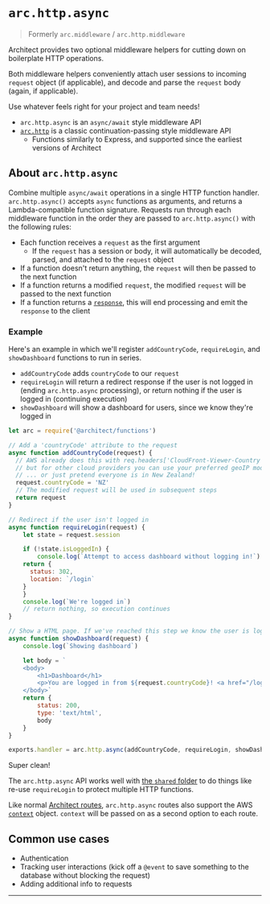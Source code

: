 # `arc.http.async`

> Formerly `arc.middleware` / `arc.http.middleware`

Architect provides two optional middleware helpers for cutting down on boilerplate HTTP operations.

Both middleware helpers conveniently attach user sessions to incoming `request` object (if applicable), and decode and parse the `request` body (again, if applicable).

Use whatever feels right for your project and team needs!

- `arc.http.async` is an `async/await` style middleware API
- [`arc.http`](/reference/functions/http/node/classic) is a classic continuation-passing style middleware API
  - Functions similarly to Express, and supported since the earliest versions of Architect


## About `arc.http.async`

Combine multiple `async/await` operations in a single HTTP function handler. `arc.http.async()` accepts `async` functions as arguments, and returns a Lambda-compatible function signature. Requests run through each middleware function in the order they are passed to `arc.http.async()` with the following rules:

- Each function receives a `request` as the first argument
  - If the `request` has a session or body, it will automatically be decoded, parsed, and attached to the `request` object
- If a function doesn't return anything, the `request` will then be passed to the next function
- If a function returns a modified `request`, the modified `request` will be passed to the next function
- If a function returns a [`response`](/guides/http), this will end processing and emit the `response` to the client


### Example

Here's an example in which we'll register `addCountryCode`, `requireLogin`, and `showDashboard` functions to run in series.

- `addCountryCode` adds `countryCode` to our `request`
- `requireLogin` will return a redirect response if the user is not logged in (ending `arc.http.async` processing), or return nothing if the user is logged in (continuing execution)
- `showDashboard` will show a dashboard for users, since we know they're logged in

```javascript
let arc = require('@architect/functions')

// Add a 'countryCode' attribute to the request
async function addCountryCode(request) {
  // AWS already does this with req.headers['CloudFront-Viewer-Country']
  // but for other cloud providers you can use your preferred geoIP module
  // ... or just pretend everyone is in New Zealand!
  request.countryCode = 'NZ'
  // The modified request will be used in subsequent steps
  return request
}

// Redirect if the user isn't logged in
async function requireLogin(request) {
	let state = request.session

	if (!state.isLoggedIn) {
		console.log(`Attempt to access dashboard without logging in!`)
    return {
      status: 302,
      location: `/login`
    }
	}
	console.log(`We're logged in`)
	// return nothing, so execution continues
}

// Show a HTML page. If we've reached this step we know the user is logged in, and we know their country code!
async function showDashboard(request) {
	console.log(`Showing dashboard`)

	let body = `
	<body>
		<h1>Dashboard</h1>
		<p>You are logged in from ${request.countryCode}! <a href="/logout">logout</a><p>
	</body>`
	return {
		status: 200,
		type: 'text/html',
		body
	}
}

exports.handler = arc.http.async(addCountryCode, requireLogin, showDashboard)
```

Super clean!

The `arc.http.async` API works well with [the `shared` folder](/guides/sharing-common-code) to do things like re-use `requireLogin` to protect multiple HTTP functions.

Like normal [Architect routes](/guides/http), `arc.http.async` routes also support the AWS [`context`](https://docs.aws.amazon.com/lambda/latest/dg/nodejs-prog-model-context.html) object. `context` will be passed on as a second option to each route.


## Common use cases

- Authentication
- Tracking user interactions (kick off a `@event` to save something to the database without blocking the request)
- Adding additional info to requests

<hr>
